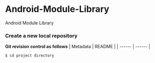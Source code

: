 # Android-Module-Library
Android Module Library

### Create a new local repository
**Git revision control as follows**
| Metadata | README |
| ------ | ------ |
```git-init
$ cd project directory
```
